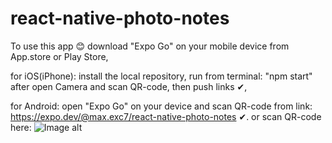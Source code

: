 # react-native-photo-notes

To use this app 😊 download "Expo Go" on your mobile device from App.store or Play Store,

for iOS(iPhone):
install the local repository, run from terminal: "npm start" after
open Camera and scan QR-code, then push links ✔,

for Android:
open "Expo Go" on your device and scan QR-code from link:
https://expo.dev/@max.exc7/react-native-photo-notes
✔.
or scan QR-code here:
![Image alt](https://github.com/maxexc/react-native-photo-notes/tree/main/assets/QR_code_android.jpg)
